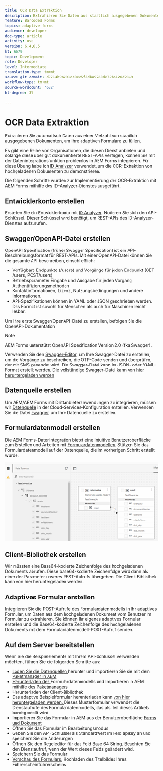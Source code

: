 ```yaml
---
title: OCR Data Extraktion
description: Extrahieren Sie Daten aus staatlich ausgegebenen Dokumenten, um Formulare auszufüllen.
feature: Barcoded Forms
topics: adaptive forms
audience: developer
doc-type: article
activity: use
version: 6.4,6.5
kt: 6679
topic: Development
role: Developer
level: Intermediate
translation-type: tm+mt
source-git-commit: d9714b9a291ec3ee5f3dba9723de72bb120d2149
workflow-type: tm+mt
source-wordcount: '652'
ht-degree: 3%

---
```




# OCR Data Extraktion

Extrahieren Sie automatisch Daten aus einer Vielzahl von staatlich ausgegebenen Dokumenten, um Ihre adaptiven Formulare zu füllen.

Es gibt eine Reihe von Organisationen, die diesen Dienst anbieten und solange diese über gut dokumentierte REST-APIs verfügen, können Sie mit der Datenintegrationsfunktion problemlos in AEM Forms integrieren. Für diese Übung habe ich [ID Analyzer](https://www.idanalyzer.com/) verwendet, um die OCR-Extraktion von hochgeladenen Dokumenten zu demonstrieren.

Die folgenden Schritte wurden zur Implementierung der OCR-Extraktion mit AEM Forms mithilfe des ID-Analyzer-Dienstes ausgeführt.

## Entwicklerkonto erstellen

Erstellen Sie ein Entwicklerkonto mit [ID Analyzer](https://portal.idanalyzer.com/signin.html). Notieren Sie sich den API-Schlüssel. Dieser Schlüssel wird benötigt, um REST-APIs des ID-Analyzer-Dienstes aufzurufen.

## Swagger/OpenAPI-Datei erstellen

OpenAPI Specification (früher Swagger Specification) ist ein API-Beschreibungsformat für REST-APIs. Mit einer OpenAPI-Datei können Sie die gesamte API beschreiben, einschließlich:

* Verfügbare Endpunkte (/users) und Vorgänge für jeden Endpunkt (GET /users, POST/users)
* Betriebsparameter Eingabe und Ausgabe für jeden Vorgang
Authentifizierungsmethoden
* Kontaktinformationen, Lizenz, Nutzungsbedingungen und andere Informationen.
* API-Spezifikationen können in YAML oder JSON geschrieben werden. Das Format ist sowohl für Menschen als auch für Maschinen leicht lesbar.

Um Ihre erste Swagger/OpenAPI-Datei zu erstellen, befolgen Sie die [OpenAPI-Dokumentation](https://swagger.io/docs/specification/2-0/basic-structure/)

>[!NOTE]
> AEM Forms unterstützt OpenAPI Specification Version 2.0 (fka Swagger).

Verwenden Sie den [Swagger-Editor](https://editor.swagger.io/), um Ihre Swagger-Datei zu erstellen, um die Vorgänge zu beschreiben, die OTP-Code senden und überprüfen, der mit SMS gesendet wird. Die Swagger-Datei kann im JSON- oder YAML-Format erstellt werden. Die vollständige Swagger-Datei kann von [hier heruntergeladen werden](assets/drivers-license-swagger.zip)

## Datenquelle erstellen

Um AEM/AEM Forms mit Drittanbieteranwendungen zu integrieren, müssen wir [Datenquelle](https://docs.adobe.com/content/help/en/experience-manager-learn/forms/ic-web-channel-tutorial/parttwo.html) in der Cloud-Services-Konfiguration erstellen. Verwenden Sie die Datei [swagger](assets/drivers-license-swagger.zip), um Ihre Datenquelle zu erstellen.

## Formulardatenmodell erstellen

Die AEM Forms-Datenintegration bietet eine intuitive Benutzeroberfläche zum Erstellen und Arbeiten mit [Formulardatenmodellen](https://docs.adobe.com/content/help/en/experience-manager-65/forms/form-data-model/create-form-data-models.html). Stützen Sie das Formulardatenmodell auf der Datenquelle, die im vorherigen Schritt erstellt wurde.

![fdm](assets/test-dl-fdm.PNG)

## Client-Bibliothek erstellen

Wir müssten eine Base64-kodierte Zeichenfolge des hochgeladenen Dokuments abrufen. Diese base64-kodierte Zeichenfolge wird dann als einer der Parameter unseres REST-Aufrufs übergeben.
Die Client-Bibliothek kann von hier heruntergeladen werden.[](assets/drivers-license-client-lib.zip)

## Adaptives Formular erstellen

Integrieren Sie die POST-Aufrufe des Formulardatenmodells in Ihr adaptives Formular, um Daten aus dem hochgeladenen Dokument vom Benutzer im Formular zu extrahieren. Sie können Ihr eigenes adaptives Formular erstellen und die Base64-kodierte Zeichenfolge des hochgeladenen Dokuments mit dem Formulardatenmodell-POST-Aufruf senden.

## Auf dem Server bereitstellen

Wenn Sie die Beispielelemente mit Ihrem API-Schlüssel verwenden möchten, führen Sie die folgenden Schritte aus:

* [Laden Sie die Datenquellen ](assets/drivers-license-source.zip) herunter und importieren Sie sie mit dem  [Paketmanager in AEM](http://localhost:4502/crx/packmgr/index.jsp)
* [Herunterladen des ](assets/drivers-license-fdm.zip) Formulardatenmodells und Importieren in AEM mithilfe des  [Paketmanagers](http://localhost:4502/crx/packmgr/index.jsp)
* [Herunterladen der Client-Bibliothek](assets/drivers-license-client-lib.zip)
* Das adaptive Beispielformular herunterladen kann [von hier heruntergeladen werden. ](assets/adaptive-form-dl.zip) Dieses Musterformular verwendet die Dienstaufrufe des Formulardatenmodells, das als Teil dieses Artikels bereitgestellt wird.
* Importieren Sie das Formular in AEM aus der Benutzeroberfläche [Forms und Dokument](http://localhost:4502/aem/forms.html/content/dam/formsanddocuments)
* Öffnen Sie das Formular im Bearbeitungsmodus [](http://localhost:4502/editor.html/content/forms/af/driverslicenseandpassport.html)
* Geben Sie den API-Schlüssel als Standardwert im Feld apikey an und speichern Sie die Änderungen
* Öffnen Sie den Regeleditor für das Feld Base 64 String. Beachten Sie den Dienstaufruf, wenn der Wert dieses Felds geändert wird.
* Speichern Sie das Formular
* [Vorschau des Formulars](http://localhost:4502/content/dam/formsanddocuments/driverslicenseandpassport/jcr:content?wcmmode=disabled), Hochladen des Titelbildes Ihres Führerscheinführerscheins


